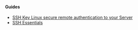 
#### Guides
- [SSH Key Linux secure remote authentication to your Server](https://www.youtube.com/watch?v=U_uiVyF6MEs&t=480s)
- [SSH Essentials](https://www.digitalocean.com/community/tutorials/ssh-essentials-working-with-ssh-servers-clients-and-keys)